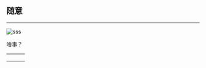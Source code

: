 ## 随意

---

![sss](https://www.zybuluo.com/static/img/my_head.jpg)

啥事？

|      |      |      |
| ---- | ---- | ---- |
|      |      |      |
|      |      |      |
|      |      |      |

